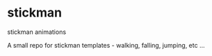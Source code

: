 # stickman
stickman animations

A small repo for stickman templates - walking, falling, jumping, etc ...
